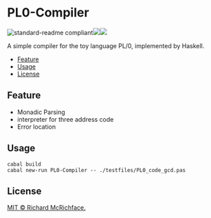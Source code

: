 # PL0-Compiler

![standard-readme compliant](https://img.shields.io/github/license/SugarSBN/PL0-Compiler)![](https://img.shields.io/badge/language-Haskell-brightgreen)![](https://img.shields.io/badge/base-^>=4.14.3.0-brightgreen)

A simple compiler for the toy language PL/0, implemented by Haskell.

- [Feature](#feature)
- [Usage](#usage)
- [License](#license)

## Feature

* Monadic Parsing
* interpreter for three address code
* Error location

## Usage

```
cabal build
cabal new-run PL0-Compiler -- ./testfiles/PL0_code_gcd.pas
```

## License

[MIT © Richard McRichface.](../LICENSE)
